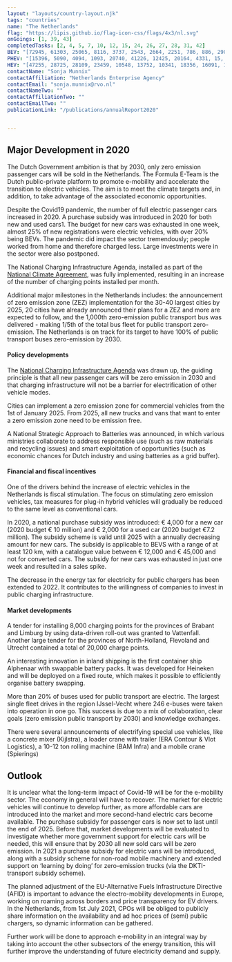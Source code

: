 ```yaml
---
layout: "layouts/country-layout.njk"
tags: "countries"
name: "The Netherlands"
flag: "https://lipis.github.io/flag-icon-css/flags/4x3/nl.svg"
onGoings: [1, 39, 43]
completedTasks: [2, 4, 5, 7, 10, 12, 15, 24, 26, 27, 28, 31, 42]
BEV: "[72945, 61303, 25065, 8116, 3737, 2543, 2664, 2251, 786, 886, 290]"
PHEV: "[15396, 5090, 4094, 1093, 20740, 41226, 12425, 20164, 4331, 15, 11]"
HEV: "[47255, 28725, 28109, 23459, 10548, 13752, 10341, 18356, 16091, 14937, 15285]"
contactName: "Sonja Munnix"
contactAffiliation: "Netherlands Enterprise Agency"
contactEmail: "sonja.munnix@rvo.nl"
contactNameTwo: ""
contactAffiliationTwo: ""
contactEmailTwo: ""
publicationLink: "/publications/annualReport2020"


---
```


## Major Development in 2020
The Dutch Government ambition is that by 2030, only zero emission passenger cars will be sold in the Netherlands. The Formula E-Team is the Dutch public-private platform to promote e-mobility and accelerate the transition to electric vehicles. The aim is to meet the climate targets and, in addition, to take advantage of the associated economic opportunities. 

Despite the Covid19 pandemic, the number of full electric passenger cars increased in 2020. A purchase subsidy was introduced in 2020 for both new and used cars1. The budget for new cars was exhausted in one week, almost 25% of new registrations were electric vehicles, with over 20% being BEVs. The pandemic did impact the sector tremendously; people worked from home and therefore charged less. Large investments were in the sector were also postponed.  

The National Charging Infrastructure Agenda, installed as part of the [National Climate Agreement](https://www.government.nl/documents/reports/2019/06/28/climate-agreement), was fully implemented, resulting in an increase of the number of charging points installed per month.  

Additional major milestones in the Netherlands includes: the announcement of zero emission zone (ZEZ) implementation for the 30-40 largest cities by 2025, 20 cities have already announced their plans for a ZEZ and more are expected to follow, and the 1,000th zero-emission public transport bus was delivered - making 1/5th of the total bus fleet for public transport zero-emission. The Netherlands is on track for its target to have 100% of public transport buses zero-emission by 2030. 

#### Policy developments 
The [National Charging Infrastructure Agenda](https://english.rvo.nl/sites/default/files/2020/10/Factsheet%20The%20National%20Charging%20Infrastructure%20Agenda.pdf) was drawn up, the guiding principle is that all new passenger cars will be zero emission in 2030 and that charging infrastructure will not be a barrier for electrification of other vehicle modes.  

Cities can implement a zero emission zone for commercial vehicles from the 1st of January 2025. From 2025, all new trucks and vans that want to enter a zero emission zone need to be emission free.  

A National Strategic Approach to Batteries was announced, in which various ministries collaborate to address responsible use (such as raw materials and recycling issues) and smart exploitation of opportunities (such as economic chances for Dutch industry and using batteries as a grid buffer).

#### Financial and fiscal incentives 
One of the drivers behind the increase of electric vehicles in the Netherlands is fiscal stimulation. The focus on stimulating zero emission vehicles, tax measures for plug-in hybrid vehicles will gradually be reduced to the same level as conventional cars.  

In 2020, a national purchase subsidy was introduced: € 4,000 for a new car (2020 budget € 10 million) and € 2,000 for a used car (2020 budget €7.2 million). The subsidy scheme is valid until 2025 with a annually decreasing amount for new cars. The subsidy is applicable to BEVS with a range of at least 120 km, with a catalogue value between € 12,000 and € 45,000 and not for converted cars. The subsidy for new cars was exhausted in just one week and resulted in a sales spike.  

The decrease in the energy tax for electricity for public chargers has been extended to 2022. It contributes to the willingness of companies to invest in public charging infrastructure.   

#### Market developments 
A tender for installing 8,000 charging points for the provinces of Brabant and Limburg by using data-driven roll-out was granted to Vattenfall. Another large tender for the provinces of North-Holland, Flevoland and Utrecht contained a total of 20,000 charge points. 

An interesting innovation in inland shipping is the first container ship Alphenaar with swappable battery packs. It was developed for Heineken and will be deployed on a fixed route, which makes it possible to efficiently organise battery swapping.  

More than 20% of buses used for public transport are electric. The largest single fleet drives in the region IJssel-Vecht where 246 e-buses were taken into operation in one go. This success is due to a mix of collaboration, clear goals (zero emission public transport by 2030) and knowledge exchanges.  

There were several announcements of electrifying special use vehicles, like a concrete mixer (Kijlstra), a loader crane with trailer (ERA Contour & Vlot Logistics), a 10-12 ton rolling machine (BAM Infra) and a mobile crane (Spierings)  

## Outlook
It is unclear what the long-term impact of Covid-19 will be for the e-mobility sector. The economy in general will have to recover. The market for electric vehicles will continue to develop further, as more affordable cars are introduced into the market and more second-hand electric cars become available. The purchase subsidy for passenger cars is now set to last until the end of 2025. Before that, market developments will be evaluated to investigate whether more government support for electric cars will be needed, this will ensure that by 2030 all new sold cars will be zero emission. In 2021 a purchase subsidy for electric vans will be introduced, along with a subsidy scheme for non-road mobile machinery and extended support on ‘learning by doing’ for zero-emission trucks (via the DKTI-transport subsidy scheme). 

The planned adjustment of the EU-Alternative Fuels Infrastructure Directive (AFID) is important to advance the electro-mobility developments in Europe, working on roaming across borders and price transparency for EV drivers. In the Netherlands, from 1st July 2021, CPOs will be obliged to publicly share information on the availability and ad hoc prices of (semi) public chargers, so dynamic information can be gathered. 

Further work will be done to approach e-mobility in an integral way by taking into account the other subsectors of the energy transition, this will further improve the understanding of future electricity demand and supply.

